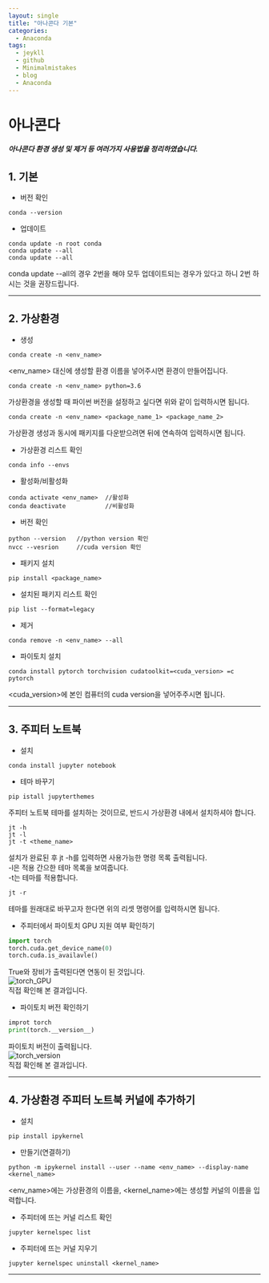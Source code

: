 ```yaml
---
layout: single
title: "아나콘다 기본"
categories:
  - Anaconda
tags:
  - jeykll
  - github
  - Minimalmistakes
  - blog
  - Anaconda
---
```


# 아나콘다
##### 아나콘다 환경 생성 및 제거 등 여러가지 사용법을 정리하였습니다.

## 1. 기본
  + 버전 확인
 ```
 conda --version
 ```

 + 업데이트
 ```
 conda update -n root conda
 conda update --all
 conda update --all
 ```
conda update --all의 경우 2번을 해야 모두 업데이트되는 경우가 있다고 하니 2번 하시는 것을 권장드립니다.

---

## 2. 가상환경
 + 생성
 ```
 conda create -n <env_name>
 ```
 <env_name> 대신에 생성할 환경 이름을 넣어주시면 환경이 만들어집니다.  

 ```
 conda create -n <env_name> python=3.6
 ```
 가상환경을 생성할 때 파이썬 버전을 설정하고 싶다면 위와 같이 입력하시면 됩니다.  

 ```
 conda create -n <env_name> <package_name_1> <package_name_2>
 ```
 가상환경 생성과 동시에 패키지를 다운받으려면 뒤에 연속하여 입력하시면 됩니다.  

 + 가상환경 리스트 확인
 ```
 conda info --envs
 ```

 + 활성화/비활성화  
 ```
 conda activate <env_name>  //활성화
 conda deactivate           //비활성화
 ```

 + 버전 확인  
 ```
 python --version   //python version 확인
 nvcc --vesrion     //cuda version 확인
 ```

 + 패키지 설치  
 ```
 pip install <package_name>
 ```

 + 설치된 패키지 리스트 확인  

 ```
 pip list --format=legacy
 ```
 + 제거  

 ```
 conda remove -n <env_name> --all
 ```
 + 파이토치 설치  

 ```
 conda install pytorch torchvision cudatoolkit=<cuda_version> =c pytorch
 ```  
 <cuda_version>에 본인 컴퓨터의 cuda version을 넣어주주시면 됩니다.

---

## 3. 주피터 노트북  
  + 설치  

 ```
 conda install jupyter notebook
 ```  
 + 테마 바꾸기  

 ```
 pip istall jupyterthemes
 ```  
 주피터 노트북 테마를 설치하는 것이므로, 반드시 가상환경 내에서 설치하셔야 합니다.  

 ```
 jt -h
 jt -l
 jt -t <theme_name>
 ```  
 설치가 완료된 후 jt -h를 입력하면 사용가능한 명령 목록 출력됩니다.  
 -l은 적용 간으한 테마 목록을 보여줍니다.  
 -t는 테마를 적용합니다.  

 ```
 jt -r
 ```  
 테마를 원래대로 바꾸고자 한다면 위의 리셋 명령어를 입력하시면 됩니다.  

 + 주피터에서 파이토치 GPU 지원 여부 확인하기  
 ```python
 import torch
 torch.cuda.get_device_name(0)
 torch.cuda.is_availavle()
 ```  
 True와 장비가 출력된다면 연동이 된 것입니다.  
 ![torch_GPU](https://user-images.githubusercontent.com/61397479/81370251-aa9b0d00-912f-11ea-9460-0cd030d7def6.PNG)  
 직접 확인해 본 결과입니다.  

 + 파이토치 버전 확인하기  
 ```python
 improt torch
 print(torch.__version__)
 ```  
 파이토치 버전이 출력됩니다.  
 ![torch_version](https://user-images.githubusercontent.com/61397479/81370277-c1d9fa80-912f-11ea-935e-44b5d3be759e.PNG)  
 직접 확인해 본 결과입니다.  

---

## 4. 가상환경 주피터 노트북 커널에 추가하기  
  + 설치  
 ```
 pip install ipykernel
 ```  

 + 만들기(연결하기)  
 ```
 python -m ipykernel install --user --name <env_name> --display-name <kernel_name>
 ```  
 <env_name>에는 가상환경의 이름을, <kernel_name>에는 생성할 커널의 이름을 입력합니다.  

 + 주피터에 뜨는 커널 리스트 확인  
 ```
 jupyter kernelspec list
 ```  
 
 + 주피터에 뜨는 커널 지우기  
 ```
 jupyter kernelspec uninstall <kernel_name>
 ```  

---
